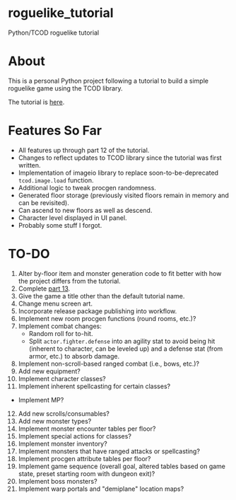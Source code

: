 # roguelike_tutorial
Python/TCOD roguelike tutorial

# About
This is a personal Python project following a tutorial to build a simple roguelike game using the TCOD library.

The tutorial is [here](https://rogueliketutorials.com/tutorials/tcod/v2/).

# Features So Far

- All features up through part 12 of the tutorial.
- Changes to reflect updates to TCOD library since the tutorial was first written.
- Implementation of imageio library to replace soon-to-be-deprecated `tcod.image.load` function.
- Additional logic to tweak procgen randomness.
- Generated floor storage (previously visited floors remain in memory and can be revisited).
- Can ascend to new floors as well as descend.
- Character level displayed in UI panel.
- Probably some stuff I forgot.

# TO-DO

1. Alter by-floor item and monster generation code to fit better with how the project differs from the tutorial.
2. Complete [part 13](https://rogueliketutorials.com/tutorials/tcod/v2/part-13).
3. Give the game a title other than the default tutorial name.
4. Change menu screen art.
5. Incorporate release package publishing into workflow.
6. Implement new room procgen functions (round rooms, etc.)?
7. Implement combat changes:
   - Random roll for to-hit.
   - Split `actor.fighter.defense` into an agility stat to avoid being hit (inherent to character, can be leveled up) and a defense stat (from armor, etc.) to absorb damage.
8. Implement non-scroll-based ranged combat (i.e., bows, etc.)?
9. Add new equipment?
10. Implement character classes?
11. Implement inherent spellcasting for certain classes?
   - Implement MP? 
12. Add new scrolls/consumables?
13. Add new monster types?
14. Implement monster encounter tables per floor?
15. Implement special actions for classes?
16. Implement monster inventory?
17. Implement monsters that have ranged attacks or spellcasting?
18. Implement procgen attribute tables per floor?
19. Implement game sequence (overall goal, altered tables based on game state, preset starting room with dungeon exit)?
20. Implement boss monsters?
21. Implement warp portals and "demiplane" location maps?
